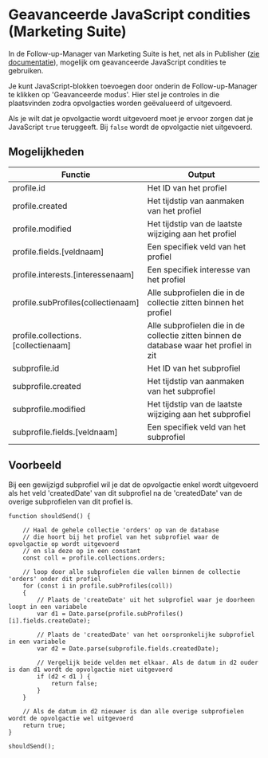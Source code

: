 # Geavanceerde JavaScript condities (Marketing Suite)

In de Follow-up-Manager van Marketing Suite is het, net als in Publisher ([zie documentatie](./advanced-javascript-conditions)), mogelijk om geavanceerde JavaScript condities te gebruiken. 

Je kunt JavaScript-blokken toevoegen door onderin de Follow-up-Manager te klikken op 'Geavanceerde modus'. Hier stel je controles in die plaatsvinden zodra opvolgacties worden geëvalueerd of uitgevoerd.

Als je wilt dat je opvolgactie wordt uitgevoerd moet je ervoor zorgen dat je JavaScript `true` teruggeeft. Bij `false` wordt de opvolgactie niet uitgevoerd.

## Mogelijkheden

| Functie                             | Output                                                                                                              |
|-------------------------------------|---------------------------------------------------------------------------------------------------------------------|
| profile.id                          | Het ID van het profiel                                                                                              |
| profile.created                     | Het tijdstip van aanmaken van het profiel                                                                           |
| profile.modified                    | Het tijdstip van de laatste wijziging aan het profiel                                                               |
| profile.fields.[veldnaam]           | Een specifiek veld van het profiel                                                                                  |
| profile.interests.[interessenaam]   | Een specifiek interesse van het  profiel                                                                                  |
| profile.subProfiles(collectienaam]  | Alle subprofielen die in de collectie zitten binnen het profiel  
| profile.collections.[collectienaam] | Alle subprofielen die in de collectie zitten binnen de database waar het profiel in zit                             |                                                |
| subprofile.id                       | Het ID van het subprofiel                                                                                           |
| subprofile.created                  | Het tijdstip van aanmaken van het subprofiel                                                                        |
| subprofile.modified                 | Het tijdstip van de laatste wijziging aan het subprofiel                                                            |
| subprofile.fields.[veldnaam]        | Een specifiek veld van het subprofiel                                                                               |


## Voorbeeld
Bij een gewijzigd subprofiel wil je dat de opvolgactie enkel wordt uitgevoerd als het veld 'createdDate' van dit subprofiel na de 'createdDate' van de overige subprofielen van dit profiel is.
```
function shouldSend() {

    // Haal de gehele collectie 'orders' op van de database
    // die hoort bij het profiel van het subprofiel waar de opvolgactie op wordt uitgevoerd  
    // en sla deze op in een constant
    const coll = profile.collections.orders;

    // loop door alle subprofielen die vallen binnen de collectie 'orders' onder dit profiel
    for (const i in profile.subProfiles(coll))
    {
        // Plaats de 'createDate' uit het subprofiel waar je doorheen loopt in een variabele
        var d1 = Date.parse(profile.subProfiles()[i].fields.createDate);
        
        // Plaats de 'createdDate' van het oorspronkelijke subprofiel in een variabele
        var d2 = Date.parse(subprofile.fields.createdDate);

        // Vergelijk beide velden met elkaar. Als de datum in d2 ouder is dan d1 wordt de opvolgactie niet uitgevoerd
        if (d2 < d1 ) {
            return false;
        }
    }

    // Als de datum in d2 nieuwer is dan alle overige subprofielen wordt de opvolgactie wel uitgevoerd
    return true;
}

shouldSend();
```
